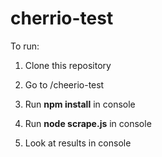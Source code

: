 # cherrio-test

To run:

1. Clone this repository

2. Go to /cheerio-test

3. Run **npm install** in console

4. Run **node scrape.js** in console

5. Look at results in console
